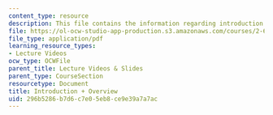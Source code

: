 ```yaml
---
content_type: resource
description: This file contains the information regarding introduction and overview.
file: https://ol-ocw-studio-app-production.s3.amazonaws.com/courses/2-627-fundamentals-of-photovoltaics-fall-2013/296b5286b7d6c7e05eb8ce9e39a7a7ac_MIT2_627F13_lec01.pdf
file_type: application/pdf
learning_resource_types:
- Lecture Videos
ocw_type: OCWFile
parent_title: Lecture Videos & Slides
parent_type: CourseSection
resourcetype: Document
title: Introduction + Overview
uid: 296b5286-b7d6-c7e0-5eb8-ce9e39a7a7ac
---
```

